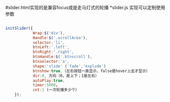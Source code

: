 #slider.html实现的是兼容focus或是走马灯式的轮播
*slider.js 实现可以定制使用参数
```javascript
 
initSlider({
			Wrap:$('div'),
            Handle:$('.scrollArea'),
			selector:'li',
			btnLeft:'.left',
			btnRight:'.right',
			btnHandle:$('.btnscroll'),
			btnselector:'a',
			shape:'slide' ('fade','explode')
			btnshow:true,（左右按钮一直显示，false是hover上去才显示）
			dir:0, 方向（0，是上下；1是左右）
			autoPlay:true,
			timer:5000，
			cnt:1 (一次轮播多少个）
	});
```
